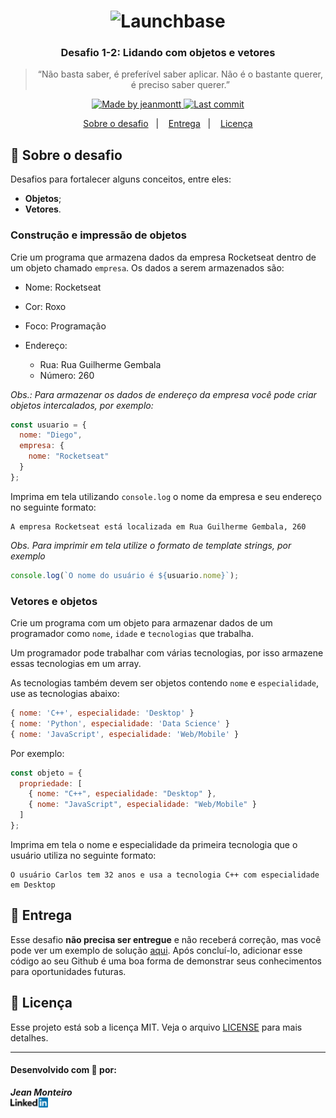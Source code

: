 <h1 align="center">
    <img alt="Launchbase" src="https://storage.googleapis.com/golden-wind/bootcamp-launchbase/logo.png" width="400px" />
</h1>

<h3 align="center">
  Desafio 1-2: Lidando com objetos e vetores
</h3>

<blockquote align="center">“Não basta saber, é preferível saber aplicar. Não é o bastante querer, é preciso saber querer.”</blockquote>

<p align="center">

  <a href="https://github.com/jeanmontt">
    <img alt="Made by jeanmontt" src="https://img.shields.io/badge/made%20by-jeanmontt-blue">
  </a>

  <a href="https://github.com/jeanmontt/launchbase/commits/master" >
    <img alt="Last commit" src="https://img.shields.io/github/last-commit/jeanmontt/launchbase">
  </a>

</p>

<p align="center">
  <a href="#rocket-sobre-o-desafio">Sobre o desafio</a>&nbsp;&nbsp;&nbsp;|&nbsp;&nbsp;&nbsp;
  <a href="#calendar-entrega">Entrega</a>&nbsp;&nbsp;&nbsp;|&nbsp;&nbsp;&nbsp;
  <a href="#memo-licença">Licença</a>
</p>

## :rocket: Sobre o desafio

Desafios para fortalecer alguns conceitos, entre eles:

- **Objetos**;
- **Vetores**.

### Construção e impressão de objetos

Crie um programa que armazena dados da empresa Rocketseat dentro de um objeto chamado `empresa`. Os dados a serem armazenados são:

- Nome: Rocketseat
- Cor: Roxo
- Foco: Programação
- Endereço:

  - Rua: Rua Guilherme Gembala
  - Número: 260

_Obs.: Para armazenar os dados de endereço da empresa você pode criar objetos intercalados, por exemplo:_

```js
const usuario = {
  nome: "Diego",
  empresa: {
    nome: "Rocketseat"
  }
};
```

Imprima em tela utilizando `console.log` o nome da empresa e seu endereço no seguinte formato:

```
A empresa Rocketseat está localizada em Rua Guilherme Gembala, 260
```

_Obs. Para imprimir em tela utilize o formato de template strings, por exemplo_

```js
console.log(`O nome do usuário é ${usuario.nome}`);
```

### Vetores e objetos

Crie um programa com um objeto para armazenar dados de um programador como `nome`, `idade` e `tecnologias` que trabalha.

Um programador pode trabalhar com várias tecnologias, por isso armazene essas tecnologias em um array.

As tecnologias também devem ser objetos contendo `nome` e `especialidade`, use as tecnologias abaixo:

```js
{ nome: 'C++', especialidade: 'Desktop' }
{ nome: 'Python', especialidade: 'Data Science' }
{ nome: 'JavaScript', especialidade: 'Web/Mobile' }
```

Por exemplo:

```js
const objeto = {
  propriedade: [
    { nome: "C++", especialidade: "Desktop" },
    { nome: "JavaScript", especialidade: "Web/Mobile" }
  ]
};
```

Imprima em tela o nome e especialidade da primeira tecnologia que o usuário utiliza no seguinte formato:

```
O usuário Carlos tem 32 anos e usa a tecnologia C++ com especialidade em Desktop
```

## :calendar: Entrega

Esse desafio **não precisa ser entregue** e não receberá correção, mas você pode ver um exemplo de solução [aqui](https://github.com/Rocketseat/bootcamp-launchbase-desafios-01/tree/codigos). Após concluí-lo, adicionar esse código ao seu Github é uma boa forma de demonstrar seus conhecimentos para oportunidades futuras.

## :memo: Licença

Esse projeto está sob a licença MIT. Veja o arquivo [LICENSE](../LICENSE) para mais detalhes.

---

#### Desenvolvido com 💙️ por:

***Jean Monteiro*** 
<br/> 
<a href="https://www.linkedin.com/in/jeanmont/">
<img src="https://raw.githubusercontent.com/jeanmontt/NLW-1.0/master/public/assets/linkedin.png">
</a>